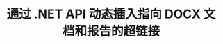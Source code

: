 ---
############################# Static ############################
layout: "auto-gen-gist"
draft: false
path: "zh/assembly/net/text/docx/"
otherformats: PDF HTML XPS TIFF MHTML TXT XAML EPUB SVG PS PCL XML OTT OXPS MD POT OTP DOC DOCM DOT DOTX DOTM RTF ODT OTT XLS XLT XLSX XLSM XLTX XLTM XLSB ODS PPT PPTX PPTM PPS PPSX PPSM  POTX POTM ODP EML EMLX MSG 

############################# Head ############################
head_title: ".NET API 在 DOCX 文档中动态插入超链接"
head_description: "GroupDocs.Assembly .NET API 允许开发人员动态地将超链接插入到电子邮件、报告或文档，如 PDF DOC、DOCX、RTF、XLSX、CSV、PPTX、EML、MSG 等。"

############################# Header ############################
title: "通过 .NET API 动态插入指向 DOCX 文档和报告的超链接"
description: "GroupDocs.Assembly .NET API 使程序员能够动态插入超链接到报告、电子邮件和 Office 文档，如 PDF DOC、DOCX、RTF、XLSX、CSV、PPT、PPTX、EML、HTML、MSG 等。"

######################### Download Button #######################
button:
    enable: true

############################# About ############################
about:
    enable: true
    title: "如何在报表、电子邮件和各种文档中动态插入超链接？"
    content: |
       该网页将解释用户如何在他们自己的 .NET 应用程序中动态插入指向他们的报告、电子邮件消息和各种文档类型的超链接。 超链接是万维网的支柱，可用于链接不同的页面、文档或单击以跳转到当前文档中的新部分。 GroupDocs.Assembly .NET 是一个非常强大的 API，它可以帮助软件开发人员通过几行代码在他们的文档或报告中动态添加超链接。 它包括对一些非常流行的文档类型的支持，例如 PDF、HTML、Outlook 电子邮件、Microsoft Office Word、Excel 工作表、PowerPoint 演示文稿等等。 它支持一些高级功能，例如插入文档页面的链接、插入单元格的链接、编辑超链接、显示文本而不是超链接、动态插入书签中的链接、插入演示幻灯片的超链接等等。 

############################# content ############################
steps:
    enable: true
    block:
    - title_left: "通过 .NET 将超链接插入到文字处理文档"
      content_left: |
       GroupDocs.Assembly .NET API 为在各种类型的文档中插入和编辑超链接提供了完整的支持。 以下 C# .NET 代码示例展示了如何在 Word 文档中轻松添加超链接。 

      title_right: "如何在 Word 文件中添加超链接"
      content_right: |
        * 设置源文档和目标文档
        * 设置 Uri 表达式以及显示文本表达式
        * 创建 [DocumentAssembler](https://apireference.groupdocs.com/assembly/net/groupdocs.assembly/documentassembler) 类的实例
        * 调用 [AssembleDocument](https://apireference.groupdocs.com/assembly/net/groupdocs.assembly.documentassembler/assembledocument/methods/1) 方法组装文档。 它支持
          * 流式读取模板文档。
          * Stream 写入生成的文档。
          * 文件加载和保存的附加选项。
          * 有关数据源对象的信息。

      gisthash: "f4a8031406d44941d400088b718f7730"
      gistfile: "insert_hyperlinks_to_word_document.cs"

    - title_left: "通过 .NET 在电子表格中动态插入超链接"
      content_left: |
       GroupDocs.Assembly .NET API 完全支持在电子表格文件中添加和处理超链接。 您可以轻松地编辑它的位置或将其替换为新位置。 下面的 C# 代码显示了用户在他们自己的 .NET 应用程序中的电子表格文件中插入超链接是多么容易。

      title_right: "将超链接添加到电子表格文档"
      content_right: |
        * 设置源和目标电子表格文件
        * 设置 Uri 表达式以及显示文本表达式
        * 创建 [DocumentAssembler](https://apireference.groupdocs.com/assembly/net/groupdocs.assembly/documentassembler) 类的实例
        * 调用 [AssembleDocument](https://apireference.groupdocs.com/assembly/net/groupdocs.assembly.documentassembler/assembledocument/methods/1) 方法组装文档。 它支持
          * 流式读取模板文档。
          * Stream 写入生成的文档。
          * 文件加载和保存的附加选项。
          * 有关数据源对象的信息。

      gisthash: "c2f9cd8bb06f9a7a2c444621ebf82696"
      gistfile: "insert_hyperlinks_in_spreadsheet_documents.cs"

    - title_left: "通过 .NET API 将超链接添加到 PowerPoint 演示文稿"
      content_left: |
       GroupDocs.Assembly for .NET 帮助软件专业人员构建用于管理各种类型文档的应用程序。 下面的代码示例演示了软件开发人员如何在其 PowerPoint 演示文稿文档中添加超链接。

      title_right: "如何在演示文稿中添加超链接"
      content_right: |
        * 设置源和目标演示文件
        * 设置 Uri 并显示文本表达式
        * 创建 [DocumentAssembler](https://apireference.groupdocs.com/assembly/net/groupdocs.assembly/documentassembler) 类的实例
        * 调用 [AssembleDocument](https://apireference.groupdocs.com/assembly/net/groupdocs.assembly.documentassembler/assembledocument/methods/1) 方法组装文档。 它支持
          * 流式读取模板文档。
          * Stream 写入生成的文档。
          * 文件加载和保存的附加选项。
          * 有关数据源对象的信息。

      gisthash: "49e1ca9eccc41942372c23c14f98ecef"
      gistfile: "insert_hyperlinks_in_presentation_documents.cs"

    - title_left: ".NET API 在电子邮件中插入超链接"
      content_left: |
       GroupDocs.Assembly .NET API 允许软件专业人员在他们的电子邮件文档中插入超链接。 下面的 .NET 代码演示了程序员如何轻松地将超链接添加到他们的电子邮件消息并从他们自己的 .NET 应用程序中发送给其他用户。

      title_right: "向电子邮件文档添加超链接"
      content_right: |
        * 设置源和目标电子表格文件
        * 设置 Uri 并显示文本表达式
        * 创建 [DocumentAssembler](https://apireference.groupdocs.com/assembly/net/groupdocs.assembly/documentassembler) 类的实例
        * 调用 [AssembleDocument](https://apireference.groupdocs.com/assembly/net/groupdocs.assembly.documentassembler/assembledocument/methods/1) 方法组装文档。 它支持
          * 流式读取模板文档。
          * Stream 写入生成的文档。
          * 文件加载和保存的附加选项。
          * 有关数据源对象的信息。 

      gisthash: "8c119b4faa0334179854e164d87d3e7b"
      gistfile: "insert_hyperlinks_in_email_documents.cs"  

    - title_left: "系统要求"
      content_left: |
        所有主要平台和操作系统都支持 GroupDocs.Assembly .NET API。 如需完整的系统要求指南，请访问 [系统要求](https://docs.groupdocs.com/assembly/net/system-requirements/) 在执行以下代码之前，请确保您已安装以下先决条件 系统：
         * 操作系统：Microsoft Windows、Linux、MacOS
         * 开发环境：Visual Studio、Xamarin、MonoDevelop 等
         * 框架：.NET Framework、.NET Standard、.NET Core、Mono
         * 从 [NuGet](https://www.nuget.org/packages/GroupDocs.Assembly/) 获取最新版本的 GroupDocs.Assembly .NET API
        
      title_right: "为什么使用 GroupDocs.Assembly"
      content_right: |
        * 允许用户从模板创建自定义文档。
        * 无需其他软件即可创建和自动化文档
        * 能够根据数据源生成输出文档
        * 在报表中动态插入文档内容
        * 动态附加电子邮件附件并在报告中插入超链接
        * 自动删除空段落
        * 完全支持多种数据格式
        * 动态电子邮件附件支持

demos:
    enable: true
        

more_formats:
    enable: true


back_to_top:
    enable: true
---